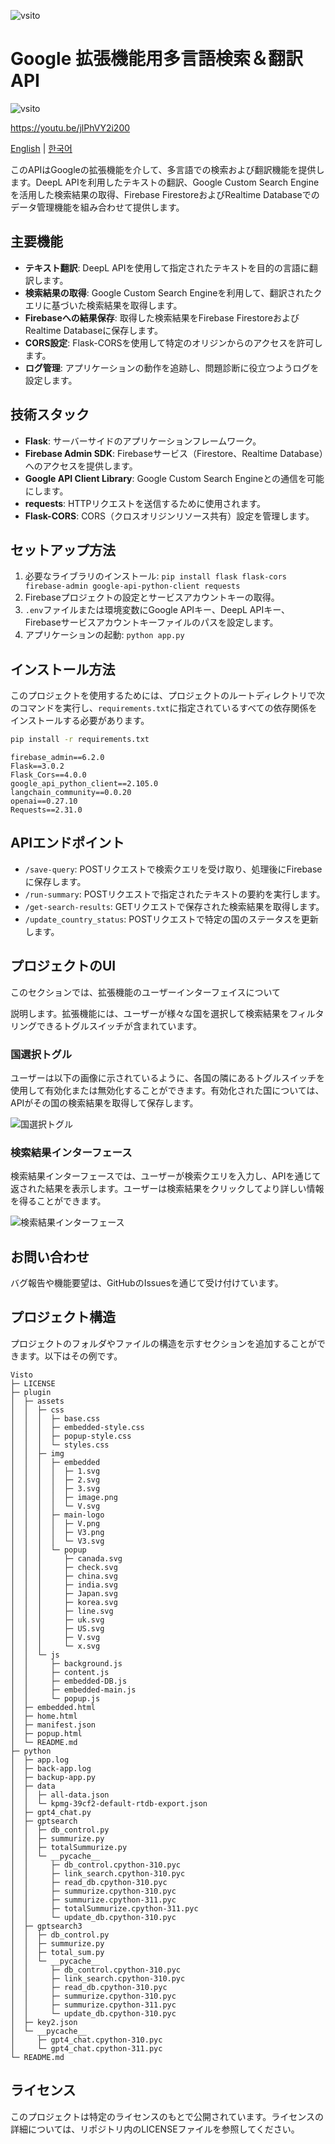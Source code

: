 ![vsito](../img/Visto2.png)
# Google 拡張機能用多言語検索＆翻訳API
![vsito](../img/kpmg_test.gif)

https://youtu.be/jlPhVY2i200

[English](../README.md) | [한국어](./README.ko-kr.md)

このAPIはGoogleの拡張機能を介して、多言語での検索および翻訳機能を提供します。DeepL APIを利用したテキストの翻訳、Google Custom Search Engineを活用した検索結果の取得、Firebase FirestoreおよびRealtime Databaseでのデータ管理機能を組み合わせて提供します。

## 主要機能

- **テキスト翻訳**: DeepL APIを使用して指定されたテキストを目的の言語に翻訳します。
- **検索結果の取得**: Google Custom Search Engineを利用して、翻訳されたクエリに基づいた検索結果を取得します。
- **Firebaseへの結果保存**: 取得した検索結果をFirebase FirestoreおよびRealtime Databaseに保存します。
- **CORS設定**: Flask-CORSを使用して特定のオリジンからのアクセスを許可します。
- **ログ管理**: アプリケーションの動作を追跡し、問題診断に役立つようログを設定します。

## 技術スタック

- **Flask**: サーバーサイドのアプリケーションフレームワーク。
- **Firebase Admin SDK**: Firebaseサービス（Firestore、Realtime Database）へのアクセスを提供します。
- **Google API Client Library**: Google Custom Search Engineとの通信を可能にします。
- **requests**: HTTPリクエストを送信するために使用されます。
- **Flask-CORS**: CORS（クロスオリジンリソース共有）設定を管理します。

## セットアップ方法

1. 必要なライブラリのインストール: `pip install flask flask-cors firebase-admin google-api-python-client requests`
2. Firebaseプロジェクトの設定とサービスアカウントキーの取得。
3. `.env`ファイルまたは環境変数にGoogle APIキー、DeepL APIキー、Firebaseサービスアカウントキーファイルのパスを設定します。
4. アプリケーションの起動: `python app.py`

## インストール方法

このプロジェクトを使用するためには、プロジェクトのルートディレクトリで次のコマンドを実行し、`requirements.txt`に指定されているすべての依存関係をインストールする必要があります。

```bash
pip install -r requirements.txt
```

```
firebase_admin==6.2.0
Flask==3.0.2
Flask_Cors==4.0.0
google_api_python_client==2.105.0
langchain_community==0.0.20
openai==0.27.10
Requests==2.31.0
```
## APIエンドポイント

- `/save-query`: POSTリクエストで検索クエリを受け取り、処理後にFirebaseに保存します。
- `/run-summary`: POSTリクエストで指定されたテキストの要約を実行します。
- `/get-search-results`: GETリクエストで保存された検索結果を取得します。
- `/update_country_status`: POSTリクエストで特定の国のステータスを更新します。

## プロジェクトのUI

このセクションでは、拡張機能のユーザーインターフェイスについて

説明します。拡張機能には、ユーザーが様々な国を選択して検索結果をフィルタリングできるトグルスイッチが含まれています。

### 国選択トグル

ユーザーは以下の画像に示されているように、各国の隣にあるトグルスイッチを使用して有効化または無効化することができます。有効化された国については、APIがその国の検索結果を取得して保存します。

![国選択トグル](../img/popup.png)

### 検索結果インターフェース

検索結果インターフェースでは、ユーザーが検索クエリを入力し、APIを通じて返された結果を表示します。ユーザーは検索結果をクリックしてより詳しい情報を得ることができます。

![検索結果インターフェース](../img/body.png)

## お問い合わせ

バグ報告や機能要望は、GitHubのIssuesを通じて受け付けています。

## プロジェクト構造

プロジェクトのフォルダやファイルの構造を示すセクションを追加することができます。以下はその例です。

```
Visto
├─ LICENSE
├─ plugin
│  ├─ assets
│  │  ├─ css
│  │  │  ├─ base.css
│  │  │  ├─ embedded-style.css
│  │  │  ├─ popup-style.css
│  │  │  └─ styles.css
│  │  ├─ img
│  │  │  ├─ embedded
│  │  │  │  ├─ 1.svg
│  │  │  │  ├─ 2.svg
│  │  │  │  ├─ 3.svg
│  │  │  │  ├─ image.png
│  │  │  │  └─ V.svg
│  │  │  ├─ main-logo
│  │  │  │  ├─ V.png
│  │  │  │  ├─ V3.png
│  │  │  │  └─ V3.svg
│  │  │  └─ popup
│  │  │     ├─ canada.svg
│  │  │     ├─ check.svg
│  │  │     ├─ china.svg
│  │  │     ├─ india.svg
│  │  │     ├─ Japan.svg
│  │  │     ├─ korea.svg
│  │  │     ├─ line.svg
│  │  │     ├─ uk.svg
│  │  │     ├─ US.svg
│  │  │     ├─ V.svg
│  │  │     └─ x.svg
│  │  └─ js
│  │     ├─ background.js
│  │     ├─ content.js
│  │     ├─ embedded-DB.js
│  │     ├─ embedded-main.js
│  │     └─ popup.js
│  ├─ embedded.html
│  ├─ home.html
│  ├─ manifest.json
│  ├─ popup.html
│  └─ README.md
├─ python
│  ├─ app.log
│  ├─ back-app.log
│  ├─ backup-app.py
│  ├─ data
│  │  ├─ all-data.json
│  │  └─ kpmg-39cf2-default-rtdb-export.json
│  ├─ gpt4_chat.py
│  ├─ gptsearch
│  │  ├─ db_control.py
│  │  ├─ summurize.py
│  │  ├─ totalSummurize.py
│  │  └─ __pycache__
│  │     ├─ db_control.cpython-310.pyc
│  │     ├─ link_search.cpython-310.pyc
│  │     ├─ read_db.cpython-310.pyc
│  │     ├─ summurize.cpython-310.pyc
│  │     ├─ summurize.cpython-311.pyc
│  │     ├─ totalSummurize.cpython-311.pyc
│  │     └─ update_db.cpython-310.pyc
│  ├─ gptsearch3
│  │  ├─ db_control.py
│  │  ├─ summurize.py
│  │  ├─ total_sum.py
│  │  └─ __pycache__
│  │     ├─ db_control.cpython-310.pyc
│  │     ├─ link_search.cpython-310.pyc
│  │     ├─ read_db.cpython-310.pyc
│  │     ├─ summurize.cpython-310.pyc
│  │     ├─ summurize.cpython-311.pyc
│  │     └─ update_db.cpython-310.pyc
│  ├─ key2.json
│  └─ __pycache__
│     ├─ gpt4_chat.cpython-310.pyc
│     └─ gpt4_chat.cpython-311.pyc
└─ README.md

```


## ライセンス

このプロジェクトは特定のライセンスのもとで公開されています。ライセンスの詳細については、リポジトリ内のLICENSEファイルを参照してください。